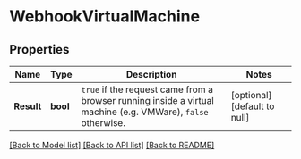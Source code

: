 # WebhookVirtualMachine

## Properties
Name | Type | Description | Notes
------------ | ------------- | ------------- | -------------
**Result** | **bool** | `true` if the request came from a browser running inside a virtual machine (e.g. VMWare), `false` otherwise.  | [optional] [default to null]

[[Back to Model list]](../README.md#documentation-for-models) [[Back to API list]](../README.md#documentation-for-api-endpoints) [[Back to README]](../README.md)


